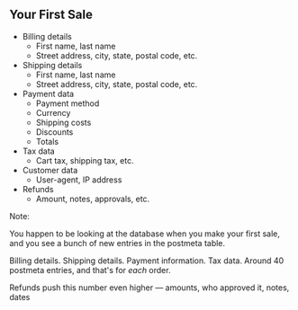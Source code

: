 ## Your First Sale

<ul class="collapsing-list">
    <li class="fragment" data-fragment-index="0">
        Billing details
        <ul class="fragment fade-out" data-fragment-index="1">
            <li>First name, last name</li>
            <li>Street address, city, state, postal code, etc.</li>
        </ul>
    </li>
    <li class="fragment" data-fragment-index="1">
        Shipping details
        <ul class="fragment fade-out" data-fragment-index="2">
            <li>First name, last name</li>
            <li>Street address, city, state, postal code, etc.</li>
        </ul>
    </li>
    <li class="fragment" data-fragment-index="2">
        Payment data
        <ul class="fragment fade-out" data-fragment-index="3">
            <li>Payment method</li>
            <li>Currency</li>
            <li>Shipping costs</li>
            <li>Discounts</li>
            <li>Totals</li>
        </ul>
    </li>
    <li class="fragment" data-fragment-index="3">
        Tax data
        <ul class="fragment fade-out" data-fragment-index="4">
            <li>Cart tax, shipping tax, etc.</li>
        </ul>
    </li>
    <li class="fragment" data-fragment-index="4">
        Customer data
        <ul class="fragment fade-out" data-fragment-index="5">
            <li>User-agent, IP address</li>
        </ul>
    </li>
    <li class="fragment" data-fragment-index="5">
        Refunds
        <ul>
            <li>Amount, notes, approvals, etc.</li>
        </ul>
    </li>
</ul>

Note:

You happen to be looking at the database when you make your first sale, and you see a bunch of new entries in the postmeta table.

Billing details. Shipping details. Payment information. Tax data. Around 40 postmeta entries, and that's for *each* order.

Refunds push this number even higher — amounts, who approved it, notes, dates
